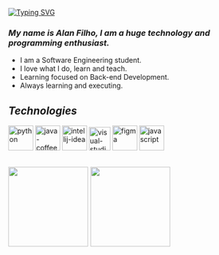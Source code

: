 [![Typing SVG](https://readme-typing-svg.demolab.com?font=Fira+Code&weight=600&size=25&pause=1000&color=e4bf7a&random=false&width=435&height=40&lines=Hey+Guys!👋)](https://git.io/typing-svg)
### _My name is Alan Filho, I am a huge technology and programming enthusiast._
- I am a Software Engineering student.
- I love what I do, learn and teach.
- Learning focused on Back-end Development.
- Always learning and executing.

_<h2>Technologies</h2>_
<div>
  <img width="50" height="50" src="https://img.icons8.com/clouds/100/python.png" alt="python"/>
  <img width="50" height="50" src="https://img.icons8.com/dusk/512/java-coffee-cup-logo.png" alt="java-coffee-cup-logo"/>
  <img width="50" height="50" src="https://img.icons8.com/plasticine/100/intellij-idea.png" alt="intellij-idea"/>
  <img width="43" height="47" src="https://img.icons8.com/dusk/64/visual-studio-code-2019.png" alt="visual-studio-code-2019"/>
  <img width="50" height="50" src="https://img.icons8.com/clouds/100/figma.png" alt="figma"/>
  <img width="50" height="50" src="https://img.icons8.com/dusk/512/javascript.png" alt="javascript"/>
  
  
</div>

<h2 align="left">
 <img height="160em" src="https://github-readme-stats.vercel.app/api?username=oalleeN&show_icons=true&theme=onedark&include_all_commits=true&count_private=true"/>
 <img height="160em" src="https://github-readme-stats.vercel.app/api/top-langs/?username=oalleeN&layout=compact&langs_count=6&theme=onedark"/>
</h2>
